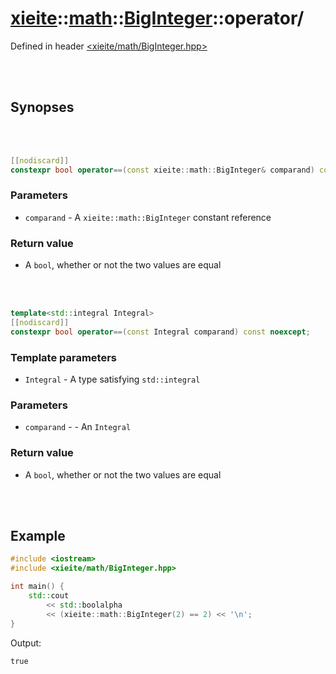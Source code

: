 # [xieite](../../xieite.md)::[math](../../math.md)::[BigInteger](../BigInteger.md)::operator/
Defined in header [<xieite/math/BigInteger.hpp>](../../../include/xieite/math/BigInteger.hpp)

<br/><br/>

## Synopses

<br/><br/>

```cpp
[[nodiscard]]
constexpr bool operator==(const xieite::math::BigInteger& comparand) const noexcept;
```
### Parameters
- `comparand` - A `xieite::math::BigInteger` constant reference
### Return value
- A `bool`, whether or not the two values are equal

<br/><br/>

```cpp
template<std::integral Integral>
[[nodiscard]]
constexpr bool operator==(const Integral comparand) const noexcept;
```
### Template parameters
- `Integral` - A type satisfying `std::integral`
### Parameters
- `comparand` - - An `Integral`
### Return value
- A `bool`, whether or not the two values are equal

<br/><br/>

## Example
```cpp
#include <iostream>
#include <xieite/math/BigInteger.hpp>

int main() {
	std::cout
		<< std::boolalpha
		<< (xieite::math::BigInteger(2) == 2) << '\n';
}
```
Output:
```
true
```
